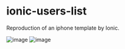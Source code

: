 # ionic-users-list
Reproduction of an iphone template by Ionic.

![image](https://user-images.githubusercontent.com/90636442/198873997-abaa4fb7-0e5a-4039-97c4-fe5460f93b2b.png)
![image](https://user-images.githubusercontent.com/90636442/198874006-a100a81b-f5e0-41cf-a8b7-ae712eec6d04.png)
